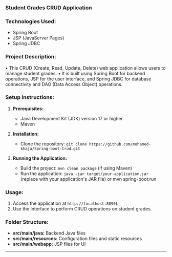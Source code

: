 ### Student Grades CRUD Application

### Technologies Used:
- Spring Boot
- JSP (JavaServer Pages)
- Spring JDBC

### Project Description:
• This CRUD (Create, Read, Update, Delete) web application allows users to manage student grades. 
• It is built using Spring Boot for backend operations, JSP for the user interface, and Spring JDBC for database connectivity and DAO (Data Access Object) operations.

### Setup Instructions:
1. **Prerequisites:**
   - Java Development Kit (JDK) version 17 or higher
   - Maven

2. **Installation:**
   - Clone the repository: `git clone https://github.com/mohamed-khaja/Spring-boot-Crud.git`

3. **Running the Application:**
   - Build the project: `mvn clean package` (if using Maven)
   - Run the application: `java -jar target/your-application.jar` (replace with your application's JAR file)  or mvn spring-boot:run

### Usage:
1. Access the application at `http://localhost:8090`).
2. Use the interface to perform CRUD operations on student grades.

### Folder Structure:
- **src/main/java:** Backend Java files
- **src/main/resources:** Configuration files and static resources
- **src/main/webapp:** JSP files for UI

---
